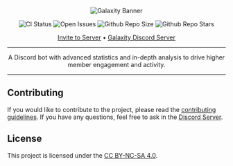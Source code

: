 <div align="center">

![Galaxity Banner](https://i.imgur.com/HCya0RU.png)

![CI Status](https://github.com/slekup/galaxity/actions/workflows/ci.yml/badge.svg) ![Open Issues](https://img.shields.io/github/issues/slekup/galaxity) ![Github Repo Size](https://img.shields.io/github/repo-size/slekup/galaxity) ![Github Repo Stars](https://img.shields.io/github/stars/slekup/galaxity)

[Invite to Server](https://discord.com/oauth2/authorize?client_id=1090549575766511667&scope=bot%20applications.commands&permissions=8) • [Galaxity Discord Server](https://discord.gg/galaxity)

---

A Discord bot with advanced statistics and in-depth analysis to drive higher member engagement and activity.

---

</div>

## Contributing

If you would like to contribute to the project, please read the [contributing guidelines](/.github/CODE_OF_CONDUCT.md). If you have any questions, feel free to ask in the [Discord Server](https://discord.gg/galaxity).

## License

This project is licensed under the [CC BY-NC-SA 4.0](http://creativecommons.org/licenses/by-nc-sa/4.0/).
